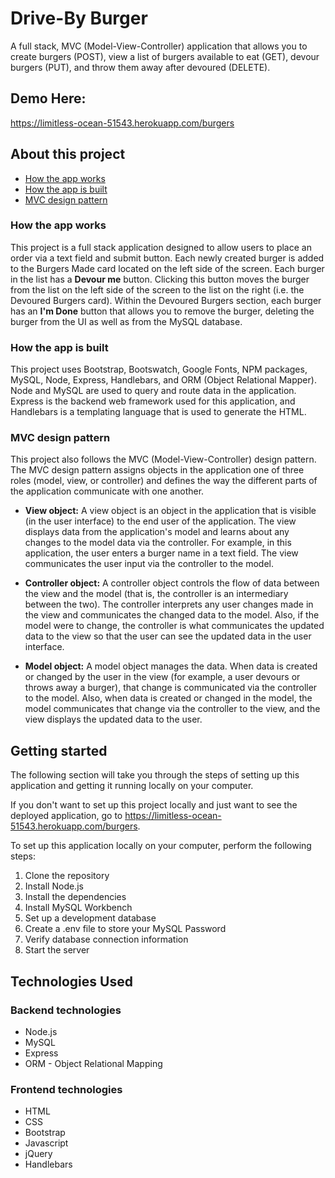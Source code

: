 # Drive-By Burger
<p>A full stack, MVC (Model-View-Controller) application that allows you to create burgers (POST), view a list of burgers available to eat (GET), devour burgers (PUT), and throw them away after devoured (DELETE).</p>



## Demo Here:
https://limitless-ocean-51543.herokuapp.com/burgers

## About this project

  * [How the app works](#how-app-works)
  * [How the app is built](#how-the-app-is-built)
  * [MVC design pattern](#about-mvc)
 
### <a name="how-app-works"></a> How the app works
This project is a full stack application designed to allow users to place an order via a text field and submit button.  Each newly created burger is added to the Burgers Made card located on the left side of the screen.  Each burger in the list has a <b>Devour me</b> button. Clicking this button moves the burger from the list on the left side of the screen to the list on the right (i.e. the Devoured Burgers card). Within the Devoured Burgers section, each burger has an <b>I'm Done</b> button that allows you to remove the burger, deleting the burger from the UI as well as from the MySQL database. 

### <a name="how-the-app-is-built"></a> How the app is built
This project uses Bootstrap, Bootswatch, Google Fonts, NPM packages, MySQL, Node, Express, Handlebars, and ORM (Object Relational Mapper). Node and MySQL are used to query and route data in the application. Express is the backend web framework used for this application, and Handlebars is a templating language that is used to generate the HTML.

### <a name="about-mvc"></a> MVC design pattern
This project also follows the MVC (Model-View-Controller) design pattern. The MVC design pattern assigns objects in the application one of three roles (model, view, or controller) and defines the way the different parts of the application communicate with one another.

  * <b>View object:</b>
  A view object is an object in the application that is visible (in the user interface) to the end user of the application. The view displays data from the application's model and learns about any changes to the model data via the controller. For example, in this application, the user enters a burger name in a text field. The view communicates the user input via the controller to the model.

  * <b>Controller object:</b>
  A controller object controls the flow of data between the view and the model (that is, the controller is an intermediary between the two). The controller interprets any user changes made in the view and communicates the changed data to the model. Also, if the model were to change, the controller is what communicates the updated data to the view so that the user can see the updated data in the user interface.

  * <b>Model object:</b>
  A model object manages the data. When data is created or changed by the user in the view (for example, a user devours or throws away a burger), that change is communicated via the controller to the model. Also, when data is created or changed in the model, the model communicates that change via the controller to the view, and the view displays the updated data to the user.

## Getting started
The following section will take you through the steps of setting up this application and getting it running locally on your computer.

If you don't want to set up this project locally and just want to see the deployed application, go to  https://limitless-ocean-51543.herokuapp.com/burgers.

To set up this application locally on your computer, perform the following steps:
  1. Clone the repository
  2. Install Node.js
  3. Install the dependencies
  4. Install MySQL Workbench
  5. Set up a development database
  6. Create a .env file to store your MySQL Password
  7. Verify database connection information
  8. Start the server

## Technologies Used

### Backend technologies
* Node.js
* MySQL
* Express
* ORM - Object Relational Mapping


### Frontend technologies
* HTML
* CSS
* Bootstrap
* Javascript
* jQuery
* Handlebars
